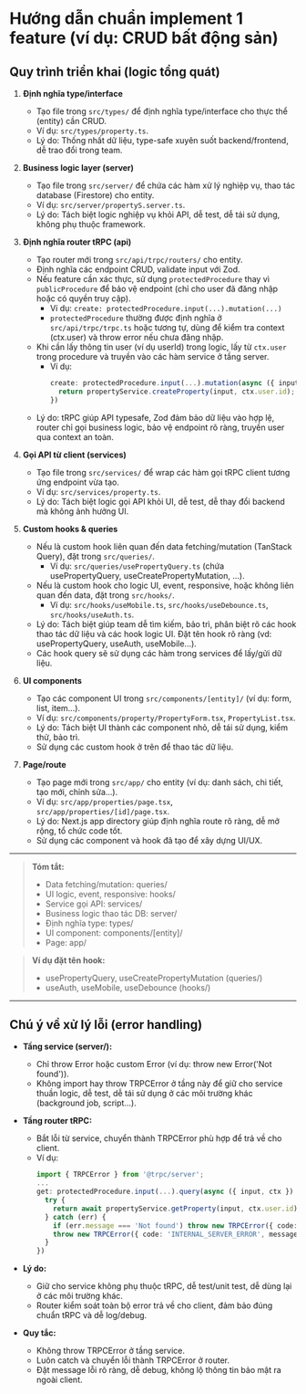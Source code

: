 # Hướng dẫn chuẩn implement 1 feature (ví dụ: CRUD bất động sản)

## Quy trình triển khai (logic tổng quát)

1. **Định nghĩa type/interface**
   - Tạo file trong `src/types/` để định nghĩa type/interface cho thực thể (entity) cần CRUD.
   - Ví dụ: `src/types/property.ts`.
   - Lý do: Thống nhất dữ liệu, type-safe xuyên suốt backend/frontend, dễ trao đổi trong team.

2. **Business logic layer (server)**
   - Tạo file trong `src/server/` để chứa các hàm xử lý nghiệp vụ, thao tác database (Firestore) cho entity.
   - Ví dụ: `src/server/propertyS.server.ts`.
   - Lý do: Tách biệt logic nghiệp vụ khỏi API, dễ test, dễ tái sử dụng, không phụ thuộc framework.

3. **Định nghĩa router tRPC (api)**
   - Tạo router mới trong `src/api/trpc/routers/` cho entity.
   - Định nghĩa các endpoint CRUD, validate input với Zod.
   - Nếu feature cần xác thực, sử dụng `protectedProcedure` thay vì `publicProcedure` để bảo vệ endpoint (chỉ cho user đã đăng nhập hoặc có quyền truy cập).
     - Ví dụ: `create: protectedProcedure.input(...).mutation(...)`
     - `protectedProcedure` thường được định nghĩa ở `src/api/trpc/trpc.ts` hoặc tương tự, dùng để kiểm tra context (ctx.user) và throw error nếu chưa đăng nhập.
   - Khi cần lấy thông tin user (ví dụ userId) trong logic, lấy từ `ctx.user` trong procedure và truyền vào các hàm service ở tầng server.
     - Ví dụ:
       ```ts
       create: protectedProcedure.input(...).mutation(async ({ input, ctx }) => {
         return propertyService.createProperty(input, ctx.user.id);
       })
       ```
   - Lý do: tRPC giúp API typesafe, Zod đảm bảo dữ liệu vào hợp lệ, router chỉ gọi business logic, bảo vệ endpoint rõ ràng, truyền user qua context an toàn.

4. **Gọi API từ client (services)**
   - Tạo file trong `src/services/` để wrap các hàm gọi tRPC client tương ứng endpoint vừa tạo.
   - Ví dụ: `src/services/property.ts`.
   - Lý do: Tách biệt logic gọi API khỏi UI, dễ test, dễ thay đổi backend mà không ảnh hưởng UI.

5. **Custom hooks & queries**
   - Nếu là custom hook liên quan đến data fetching/mutation (TanStack Query), đặt trong `src/queries/`.
     - Ví dụ: `src/queries/usePropertyQuery.ts` (chứa usePropertyQuery, useCreatePropertyMutation, ...).
   - Nếu là custom hook cho logic UI, event, responsive, hoặc không liên quan đến data, đặt trong `src/hooks/`.
     - Ví dụ: `src/hooks/useMobile.ts`, `src/hooks/useDebounce.ts`, `src/hooks/useAuth.ts`.
   - Lý do: Tách biệt giúp team dễ tìm kiếm, bảo trì, phân biệt rõ các hook thao tác dữ liệu và các hook logic UI. Đặt tên hook rõ ràng (vd: usePropertyQuery, useAuth, useMobile...).
   - Các hook query sẽ sử dụng các hàm trong services để lấy/gửi dữ liệu.

6. **UI components**
   - Tạo các component UI trong `src/components/[entity]/` (ví dụ: form, list, item...).
   - Ví dụ: `src/components/property/PropertyForm.tsx`, `PropertyList.tsx`.
   - Lý do: Tách biệt UI thành các component nhỏ, dễ tái sử dụng, kiểm thử, bảo trì.
   - Sử dụng các custom hook ở trên để thao tác dữ liệu.

7. **Page/route**
   - Tạo page mới trong `src/app/` cho entity (ví dụ: danh sách, chi tiết, tạo mới, chỉnh sửa...).
   - Ví dụ: `src/app/properties/page.tsx`, `src/app/properties/[id]/page.tsx`.
   - Lý do: Next.js app directory giúp định nghĩa route rõ ràng, dễ mở rộng, tổ chức code tốt.
   - Sử dụng các component và hook đã tạo để xây dựng UI/UX.

---

> **Tóm tắt:**
> - Data fetching/mutation: queries/
> - UI logic, event, responsive: hooks/
> - Service gọi API: services/
> - Business logic thao tác DB: server/
> - Định nghĩa type: types/
> - UI component: components/[entity]/
> - Page: app/

> **Ví dụ đặt tên hook:**
> - usePropertyQuery, useCreatePropertyMutation (queries/)
> - useAuth, useMobile, useDebounce (hooks/)

---

## Chú ý về xử lý lỗi (error handling)

- **Tầng service (server/):**
  - Chỉ throw Error hoặc custom Error (ví dụ: throw new Error('Not found')).
  - Không import hay throw TRPCError ở tầng này để giữ cho service thuần logic, dễ test, dễ tái sử dụng ở các môi trường khác (background job, script...).

- **Tầng router tRPC:**
  - Bắt lỗi từ service, chuyển thành TRPCError phù hợp để trả về cho client.
  - Ví dụ:
    ```ts
    import { TRPCError } from '@trpc/server';
    ...
    get: protectedProcedure.input(...).query(async ({ input, ctx }) => {
      try {
        return await propertyService.getProperty(input, ctx.user.id);
      } catch (err) {
        if (err.message === 'Not found') throw new TRPCError({ code: 'NOT_FOUND' });
        throw new TRPCError({ code: 'INTERNAL_SERVER_ERROR', message: err.message });
      }
    })
    ```

- **Lý do:**
  - Giữ cho service không phụ thuộc tRPC, dễ test/unit test, dễ dùng lại ở các môi trường khác.
  - Router kiểm soát toàn bộ error trả về cho client, đảm bảo đúng chuẩn tRPC và dễ log/debug.

- **Quy tắc:**
  - Không throw TRPCError ở tầng service.
  - Luôn catch và chuyển lỗi thành TRPCError ở router.
  - Đặt message lỗi rõ ràng, dễ debug, không lộ thông tin bảo mật ra ngoài client.


